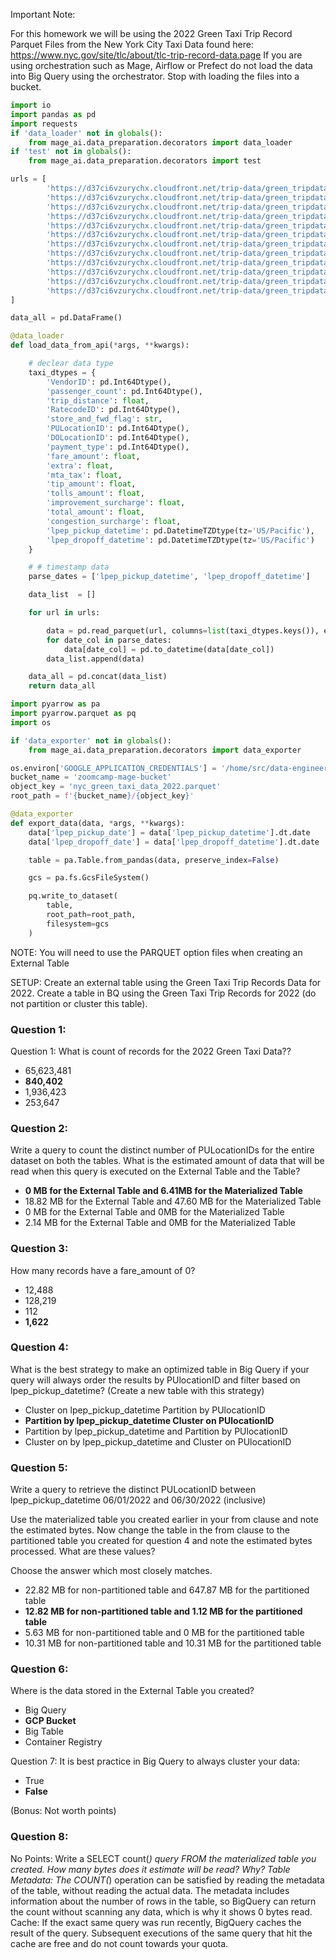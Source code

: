 Important Note:

For this homework we will be using the 2022 Green Taxi Trip Record Parquet Files from the New York City Taxi Data found here:
https://www.nyc.gov/site/tlc/about/tlc-trip-record-data.page
If you are using orchestration such as Mage, Airflow or Prefect do not load the data into Big Query using the orchestrator.
Stop with loading the files into a bucket.

```python
import io
import pandas as pd
import requests
if 'data_loader' not in globals():
    from mage_ai.data_preparation.decorators import data_loader
if 'test' not in globals():
    from mage_ai.data_preparation.decorators import test

urls = [
        'https://d37ci6vzurychx.cloudfront.net/trip-data/green_tripdata_2022-01.parquet',
        'https://d37ci6vzurychx.cloudfront.net/trip-data/green_tripdata_2022-02.parquet',
        'https://d37ci6vzurychx.cloudfront.net/trip-data/green_tripdata_2022-03.parquet',
        'https://d37ci6vzurychx.cloudfront.net/trip-data/green_tripdata_2022-04.parquet',
        'https://d37ci6vzurychx.cloudfront.net/trip-data/green_tripdata_2022-05.parquet',
        'https://d37ci6vzurychx.cloudfront.net/trip-data/green_tripdata_2022-06.parquet',
        'https://d37ci6vzurychx.cloudfront.net/trip-data/green_tripdata_2022-07.parquet',
        'https://d37ci6vzurychx.cloudfront.net/trip-data/green_tripdata_2022-08.parquet',
        'https://d37ci6vzurychx.cloudfront.net/trip-data/green_tripdata_2022-09.parquet',
        'https://d37ci6vzurychx.cloudfront.net/trip-data/green_tripdata_2022-10.parquet',
        'https://d37ci6vzurychx.cloudfront.net/trip-data/green_tripdata_2022-11.parquet',
        'https://d37ci6vzurychx.cloudfront.net/trip-data/green_tripdata_2022-12.parquet'
]

data_all = pd.DataFrame()

@data_loader
def load_data_from_api(*args, **kwargs):

    # declear data type
    taxi_dtypes = {
        'VendorID': pd.Int64Dtype(),
        'passenger_count': pd.Int64Dtype(),
        'trip_distance': float,
        'RatecodeID': pd.Int64Dtype(),
        'store_and_fwd_flag': str,
        'PULocationID': pd.Int64Dtype(),
        'DOLocationID': pd.Int64Dtype(),
        'payment_type': pd.Int64Dtype(),
        'fare_amount': float,
        'extra': float,
        'mta_tax': float,
        'tip_amount': float,
        'tolls_amount': float,
        'improvement_surcharge': float,
        'total_amount': float,
        'congestion_surcharge': float,
        'lpep_pickup_datetime': pd.DatetimeTZDtype(tz='US/Pacific'),
        'lpep_dropoff_datetime': pd.DatetimeTZDtype(tz='US/Pacific')
    }

    # # timestamp data
    parse_dates = ['lpep_pickup_datetime', 'lpep_dropoff_datetime']

    data_list  = []

    for url in urls:

        data = pd.read_parquet(url, columns=list(taxi_dtypes.keys()), engine='pyarrow')
        for date_col in parse_dates:
            data[date_col] = pd.to_datetime(data[date_col])
        data_list.append(data)

    data_all = pd.concat(data_list)
    return data_all
```

```python
import pyarrow as pa
import pyarrow.parquet as pq
import os

if 'data_exporter' not in globals():
    from mage_ai.data_preparation.decorators import data_exporter

os.environ['GOOGLE_APPLICATION_CREDENTIALS'] = '/home/src/data-engineering-409902-0ed8148f1650.json'
bucket_name = 'zoomcamp-mage-bucket'
object_key = 'nyc_green_taxi_data_2022.parquet'
root_path = f'{bucket_name}/{object_key}'

@data_exporter
def export_data(data, *args, **kwargs):
    data['lpep_pickup_date'] = data['lpep_pickup_datetime'].dt.date
    data['lpep_dropoff_date'] = data['lpep_dropoff_datetime'].dt.date

    table = pa.Table.from_pandas(data, preserve_index=False)

    gcs = pa.fs.GcsFileSystem()

    pq.write_to_dataset(
        table,
        root_path=root_path,
        filesystem=gcs
    )
```


NOTE: You will need to use the PARQUET option files when creating an External Table


SETUP:
Create an external table using the Green Taxi Trip Records Data for 2022.
Create a table in BQ using the Green Taxi Trip Records for 2022 (do not partition or cluster this table).


### Question 1:
Question 1: What is count of records for the 2022 Green Taxi Data??

- 65,623,481
- **840,402**
- 1,936,423
- 253,647


### Question 2:
Write a query to count the distinct number of PULocationIDs for the entire dataset on both the tables.
What is the estimated amount of data that will be read when this query is executed on the External Table and the Table?

- **0 MB for the External Table and 6.41MB for the Materialized Table**
- 18.82 MB for the External Table and 47.60 MB for the Materialized Table
- 0 MB for the External Table and 0MB for the Materialized Table
- 2.14 MB for the External Table and 0MB for the Materialized Table


### Question 3:
How many records have a fare_amount of 0?

- 12,488
- 128,219
- 112
- **1,622**


### Question 4:
What is the best strategy to make an optimized table in Big Query if your query will always order the results by PUlocationID and filter based on lpep_pickup_datetime? (Create a new table with this strategy)

- Cluster on lpep_pickup_datetime Partition by PUlocationID
- **Partition by lpep_pickup_datetime Cluster on PUlocationID**
- Partition by lpep_pickup_datetime and Partition by PUlocationID
- Cluster on by lpep_pickup_datetime and Cluster on PUlocationID


### Question 5:
Write a query to retrieve the distinct PULocationID between lpep_pickup_datetime 06/01/2022 and 06/30/2022 (inclusive)

Use the materialized table you created earlier in your from clause and note the estimated bytes. Now change the table in the from clause to the partitioned table you created for question 4 and note the estimated bytes processed. What are these values?

Choose the answer which most closely matches.

- 22.82 MB for non-partitioned table and 647.87 MB for the partitioned table
- **12.82 MB for non-partitioned table and 1.12 MB for the partitioned table**
- 5.63 MB for non-partitioned table and 0 MB for the partitioned table
- 10.31 MB for non-partitioned table and 10.31 MB for the partitioned table


### Question 6:
Where is the data stored in the External Table you created?

- Big Query
- **GCP Bucket**
- Big Table
- Container Registry


Question 7:
It is best practice in Big Query to always cluster your data:

- True
- **False**

(Bonus: Not worth points)
### Question 8:
No Points: Write a SELECT count(*) query FROM the materialized table you created. How many bytes does it estimate will be read? Why?
Table Metadata: The COUNT(*) operation can be satisfied by reading the metadata of the table, without reading the actual data. The metadata includes information about the number of rows in the table, so BigQuery can return the count without scanning any data, which is why it shows 0 bytes read.
Cache: If the exact same query was run recently, BigQuery caches the result of the query. Subsequent executions of the same query that hit the cache are free and do not count towards your quota.